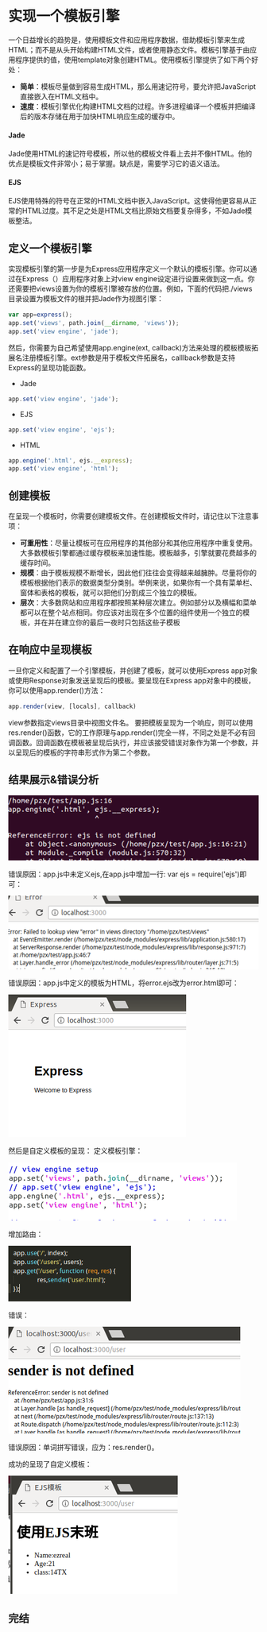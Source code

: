 # 实现一个模板引擎
一个日益增长的趋势是，使用模板文件和应用程序数据，借助模板引擎来生成HTML；而不是从头开始构建HTML文件，或者使用静态文件。模板引擎基于由应用程序提供的值，使用template对象创建HTML。使用模板引擎提供了如下两个好处：

* **简单**：模板尽量做到容易生成HTML，那么用速记符号，要允许把JavaScript直接嵌入在HTML文档中。
* **速度**：模板引擎优化构建HTML文档的过程。许多进程编译一个模板并把编译后的版本存储在用于加快HTML响应生成的缓存中。

#### Jade
Jade使用HTML的速记符号模板，所以他的模板文件看上去并不像HTML。他的优点是模板文件非常小；易于掌握。缺点是，需要学习它的语义语法。

#### EJS 
EJS使用特殊的符号在正常的HTML文档中嵌入JavaScript。这使得他更容易从正常的HTML过度。其不足之处是HTML文档比原始文档要复杂得多，不如Jade模板整洁。

## 定义一个模板引擎
实现模板引擎的第一步是为Express应用程序定义一个默认的模板引擎。你可以通过在Express（）应用程序对象上对view engine设定进行设置来做到这一点。你还需要把views设置为你的模板引擎被存放的位置。例如，下面的代码把./views目录设置为模板文件的根并把Jade作为视图引擎：

```javascript
var app=express();
app.set('views', path.join(__dirname, 'views'));
app.set('view engine', 'jade');
```

然后，你需要为自己希望使用app.engine(ext, callback)方法来处理的模板模板拓展名注册模板引擎。ext参数是用于模板文件拓展名，calllback参数是支持Express的呈现功能函数。

* Jade

```JavaScript
app.set('view engine', 'jade');
```

* EJS

```javascript
app.set('view engine', 'ejs');
```

* HTML

```javascript
app.engine('.html', ejs.__express);
app.set('view engine', 'html');
```

## 创建模板
在呈现一个模板时，你需要创建模板文件。在创建模板文件时，请记住以下注意事项：

* **可重用性**：尽量让模板可在应用程序的其他部分和其他应用程序中重复使用。大多数模板引擎都通过缓存模板来加速性能。模板越多，引擎就要花费越多的缓存时间。
* **规模**：由于模板规模不断增长，因此他们往往会变得越来越臃肿。尽量将你的模板根据他们表示的数据类型分类别。举例来说，如果你有一个具有菜单栏、窗体和表格的模板，就可以把他们分割成三个独立的模板。
* **层次**：大多数网站和应用程序都按照某种层次建立。例如<head>部分以及横幅和菜单都可以在整个站点相同。你应该对出现在多个位置的组件使用一个独立的模板，并在并在建立你的最后一夜时只包括这些子模板

## 在响应中呈现模板
一旦你定义和配置了一个引擎模板，并创建了模板，就可以使用Express app对象或使用Response对象发送呈现后的模板。要呈现在Express app对象中的模板，你可以使用app.render()方法：

```javascript
app.render(view, [locals], callback)
```

view参数指定views目录中视图文件名。
要把模板呈现为一个响应，则可以使用res.render()函数，它的工作原理与app.render()完全一样，不同之处是不必有回调函数。回调函数在模板被呈现后执行，并应该接受错误对象作为第一个参数，并以呈现后的模板的字符串形式作为第二个参数。

## 结果展示&错误分析

![err1](001.png)

错误原因：app.js中未定义ejs,在app.js中增加一行: var ejs = require('ejs')即可：

![err2](002.png)

错误原因：app.js中定义的模板为HTML，将error.ejs改为error.html即可：

![result](003.png)

然后是自定义模板的呈现：
定义模板引擎：

![var model](004.png)

增加路由：

![add route](005.png)

错误：

![err3](006.png)

错误原因：单词拼写错误，应为：res.render()。

成功的呈现了自定义模板：

![result2](007.png)

## 完结